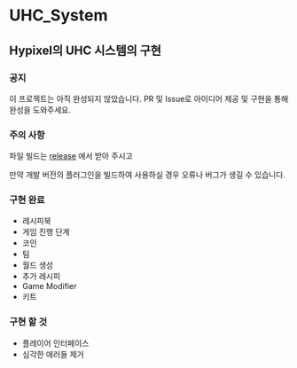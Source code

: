 # UHC_System
## Hypixel의 UHC 시스템의 구현

### 공지
이 프로젝트는 아직 완성되지 않았습니다. PR 및 Issue로 아이디어 제공 및 구현을 
통해 완성을 도와주세요.
 
### 주의 사항
파일 빌드는 [release](https://github.com/w0819/UHC_System/releases) 에서 받아 주시고

만약 개발 버전의 플러그인을 빌드하여 사용하실 경우 오류나 버그가 생길 수 있습니다. 

### 구현 완료
- 레시피북
- 게임 진행 단계
- 코인
- 팀
- 월드 생성
- 추가 레시피
- Game Modifier
- 키트

### 구현 할 것

- 플레이어 인터페이스
- 심각한 애러들 제거
